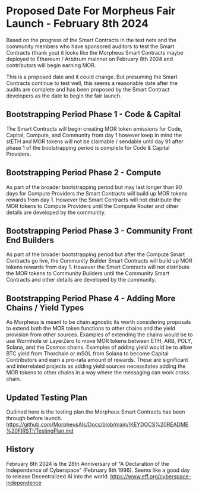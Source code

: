 # Proposed Date For Morpheus Fair Launch - February 8th 2024
Based on the progress of the Smart Contracts in the test nets and the community members who have sponsored auditors to test the Smart Contracts (thank you) it looks like the Morpheus Smart Contracts maybe deployed to Ethereum / Arbitrum mainnet on February 8th 2024 and contributors will begin earning MOR.

This is a proposed date and it could change. But presuming the Smart Contracts continue to test well, this seems a reasonable date after the audits are complete and has been proposed by the Smart Contract developers as the date to begin the fair launch.

## Bootstrapping Period Phase 1 - Code & Capital
The Smart Contracts will begin creating MOR token emissions for Code, Capital, Compute, and Community from day 1 however keep in mind the stETH and MOR tokens will not be claimable / sendable until day 91 after phase 1 of the bootstrapping period is complete for Code & Capital Providers.

## Bootstrapping Period Phase 2 - Compute
As part of the broader bootstrapping period but may last longer than 90 days for Compute Providers the Smart Contracts will build up MOR tokens rewards from day 1. However the Smart Contracts will not distribute the MOR tokens to Compute Providers until the Compute Router and other details are developed by the community.

## Bootstrapping Period Phase 3 - Community Front End Builders
As part of the broader bootstrapping period but after the Compute Smart Contracts go live, the Community Builder Smart Contracts will build up MOR tokens rewards from day 1. However the Smart Contracts will not distribute the MOR tokens to Community Builders until the Community Smart Contracts and other details are developed by the community.

## Bootstrapping Period Phase 4 - Adding More Chains / Yield Types
As Morpheus is meant to be chain agnostic its worth considering proposals to extend both the MOR token functions to other chains and the yield provision from other sources. 
Examples of extending the chains would be to use Wormhole or LayerZero to move MOR tokens between ETH, ARB, POLY, Solana, and the Cosmos chains.
Examples of adding yield would be to allow BTC yield from Thorchain or mSOL from Solana to become Capital Contributors and earn a pro-rata amount of rewards.
These are significant and interrelated projects as adding yield sources necessitates adding the MOR tokens to other chains in a way where the messaging can work cross chain. 

## Updated Testing Plan
Outlined here is the testing plan the Morpheus Smart Contracts has been through before launch.
https://github.com/MorpheusAIs/Docs/blob/main/!KEYDOCS%20README%20FIRST!/TestingPlan.md

## History
February 8th 2024 is the 28th Anniversary of "A Declaration of the Independence of Cyberspace" (February 8th 1996). 
Seems like a good day to release Decentralized AI into the world.
https://www.eff.org/cyberspace-independence
